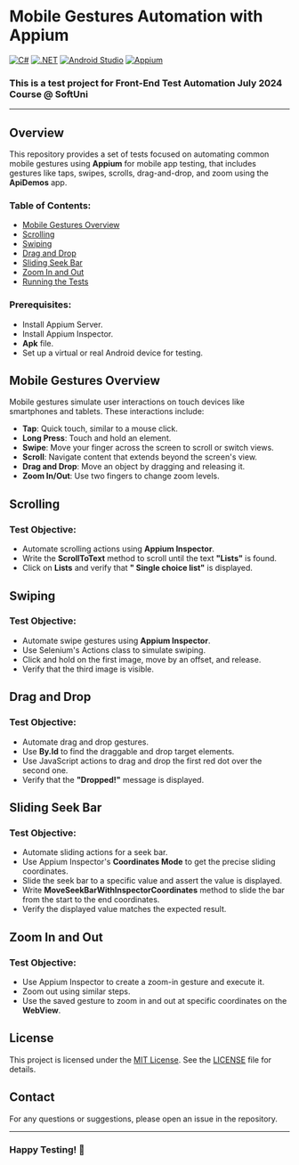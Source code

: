 # Mobile Gestures Automation with Appium
[![C#](https://img.shields.io/badge/Made%20with-C%23-239120.svg)](https://learn.microsoft.com/en-us/dotnet/csharp/)
[![.NET](https://img.shields.io/badge/.NET-5C2D91.svg)](https://dotnet.microsoft.com/)
[![Android Studio](https://img.shields.io/badge/Built%20with-Android%20Studio-3DDC84.svg)](https://developer.android.com/studio)
[![Appium](https://img.shields.io/badge/tested%20with-Appium-41BDF5.svg)](https://appium.io/)

### This is a test project for Front-End Test Automation July 2024 Course @ SoftUni
---
## Overview
This repository provides a set of tests focused on automating common mobile gestures using **Appium** for mobile app testing, that includes gestures like taps, swipes, scrolls, drag-and-drop, and zoom using the **ApiDemos** app.

### Table of Contents:
- [Mobile Gestures Overview](#mobile-gestures-overview)
- [Scrolling](#scrolling)
- [Swiping](#swiping)
- [Drag and Drop](#drag-and-drop)
- [Sliding Seek Bar](#sliding-seek-bar)
- [Zoom In and Out](#zoom-in-and-out)
- [Running the Tests](#running-the-tests)

### Prerequisites:
- Install Appium Server.
- Install Appium Inspector.
- **Apk** file.
- Set up a virtual or real Android device for testing.
  
## Mobile Gestures Overview

Mobile gestures simulate user interactions on touch devices like smartphones and tablets. These interactions include:
- **Tap**: Quick touch, similar to a mouse click.
- **Long Press**: Touch and hold an element.
- **Swipe**: Move your finger across the screen to scroll or switch views.
- **Scroll**: Navigate content that extends beyond the screen's view.
- **Drag and Drop**: Move an object by dragging and releasing it.
- **Zoom In/Out**: Use two fingers to change zoom levels.

## Scrolling

### Test Objective:
- Automate scrolling actions using **Appium Inspector**.
- Write the **ScrollToText** method to scroll until the text **"Lists"** is found.
- Click on **Lists** and verify that **" Single choice list"** is displayed.

## Swiping

### Test Objective:
- Automate swipe gestures using **Appium Inspector**.
- Use Selenium's Actions class to simulate swiping.
- Click and hold on the first image, move by an offset, and release.
- Verify that the third image is visible.

## Drag and Drop

### Test Objective:

- Automate drag and drop gestures.
- Use **By.Id** to find the draggable and drop target elements.
- Use JavaScript actions to drag and drop the first red dot over the second one.
- Verify that the **"Dropped!"** message is displayed.

## Sliding Seek Bar

### Test Objective:
- Automate sliding actions for a seek bar.
- Use Appium Inspector's **Coordinates Mode** to get the precise sliding coordinates.
- Slide the seek bar to a specific value and assert the value is displayed.
- Write **MoveSeekBarWithInspectorCoordinates** method to slide the bar from the start to the end coordinates.
- Verify the displayed value matches the expected result.

## Zoom In and Out

### Test Objective:
- Use Appium Inspector to create a zoom-in gesture and execute it.
- Zoom out using similar steps.
- Use the saved gesture to zoom in and out at specific coordinates on the **WebView**.

## License
This project is licensed under the [MIT License](LICENSE). See the [LICENSE](LICENSE) file for details.

## Contact
For any questions or suggestions, please open an issue in the repository.

---
### Happy Testing! 🚀
